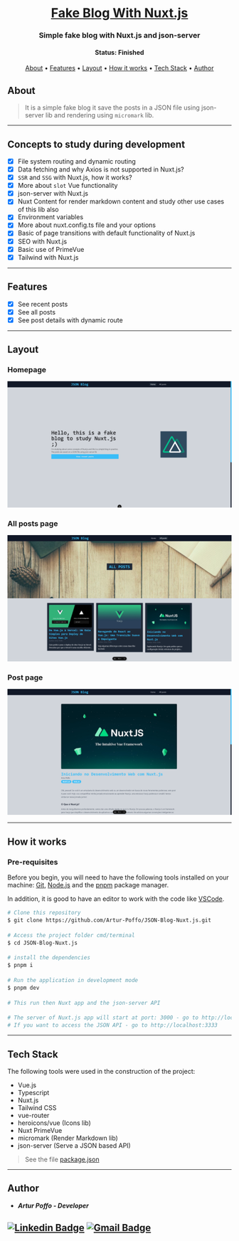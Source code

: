 <h1 align="center">
  <a href="#">Fake Blog With Nuxt.js</a>
</h1>

<h3 align="center">
  Simple fake blog with Nuxt.js and json-server
</h3>

<h4 align="center"> 
	 Status: Finished
</h4>

<p align="center">
 <a href="#about">About</a> •
 <a href="#features">Features</a> •
 <a href="#layout">Layout</a> • 
 <a href="#how-it-works">How it works</a> • 
 <a href="#tech-stack">Tech Stack</a> •  
 <a href="#author">Author</a>
</p>

## About

> It is a simple fake blog it save the posts in a JSON file using json-server lib and rendering using `micromark` lib.

---

## Concepts to study during development

- [x] File system routing and dynamic routing
- [x] Data fetching and why Axios is not supported in Nuxt.js?
- [x] `SSR` and `SSG` with Nuxt.js, how it works?
- [x] More about `slot` Vue functionality
- [x] json-server with Nuxt.js
- [x] Nuxt Content for render markdown content and study other use cases of this lib also
- [x] Environment variables
- [x] More about nuxt.config.ts file and your options
- [x] Basic of page transitions with default functionality of Nuxt.js
- [x] SEO with Nuxt.js
- [x] Basic use of PrimeVue
- [x] Tailwind with Nuxt.js

---

## Features

- [x] See recent posts
- [x] See all posts
- [x] See post details with dynamic route

---

## Layout

### Homepage
<img src="https://github.com/Artur-Poffo/JSON-Blog-Nuxt.js/blob/main/public/README/Home.png?raw=true" alt="Print of Homepage" />

### All posts page
<img src="https://github.com/Artur-Poffo/JSON-Blog-Nuxt.js/blob/main/public/README/AllPosts.png?raw=true" alt="Print of All posts page" />

### Post page
<img src="https://github.com/Artur-Poffo/JSON-Blog-Nuxt.js/blob/main/public/README/Post.png?raw=true" alt="Print of post page" />

---

## How it works

### Pre-requisites

Before you begin, you will need to have the following tools installed on your machine:
[Git](https://git-scm.com), [Node.js](https://nodejs.org/en/) and the [pnpm](https://pnpm.io) package manager.

In addition, it is good to have an editor to work with the code like [VSCode](https://code.visualstudio.com/).

```bash
# Clone this repository
$ git clone https://github.com/Artur-Poffo/JSON-Blog-Nuxt.js.git

# Access the project folder cmd/terminal
$ cd JSON-Blog-Nuxt.js

# install the dependencies
$ pnpm i

# Run the application in development mode
$ pnpm dev

# This run then Nuxt app and the json-server API

# The server of Nuxt.js app will start at port: 3000 - go to http://localhost:3000
# If you want to access the JSON API - go to http://localhost:3333
```

---

## Tech Stack

The following tools were used in the construction of the project:

- Vue.js
- Typescript
- Nuxt.js
- Tailwind CSS
- vue-router
- heroicons/vue (Icons lib)
- Nuxt PrimeVue
- micromark (Render Markdown lib)
- json-server (Serve a JSON based API)

> See the file  [package.json](https://github.com/Artur-Poffo/JSON-Blog-Nuxt.js/blob/main/package.json)

---

## Author

- _**Artur Poffo - Developer**_

[![Linkedin Badge](https://img.shields.io/badge/-Artur-blue?style=flat-square&logo=Linkedin&logoColor=white&link=https://www.linkedin.com/in/arturpoffo/)](https://www.linkedin.com/in/arturpoffo/)
[![Gmail Badge](https://img.shields.io/badge/-arturpoffop@gmail.com-c14438?style=flat-square&logo=Gmail&logoColor=white&link=mailto:tgmarinho@gmail.com)](mailto:arturpoffop@gmail.com)
---
```